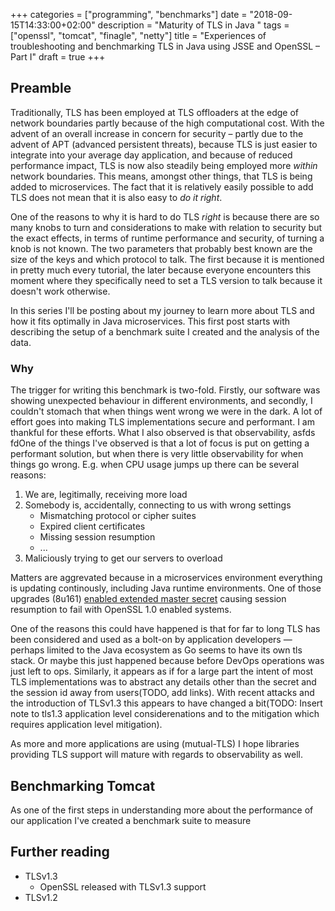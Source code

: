 +++
categories = ["programming", "benchmarks"]
date = "2018-09-15T14:33:00+02:00"
description = "Maturity of TLS in Java "
tags = ["openssl", "tomcat", "finagle", "netty"]
title = "Experiences of troubleshooting and benchmarking TLS in Java using JSSE and OpenSSL – Part I"
draft = true
+++

## Preamble

Traditionally, TLS has been employed at TLS offloaders at the edge of network boundaries partly because of the high computational cost.
With the advent of an overall increase in concern for security – partly due to the advent of APT (advanced persistent threats), because TLS is just easier to integrate into your average day application, and because of reduced performance impact, TLS is now also steadily being employed more *within* network boundaries.
This means, amongst other things, that TLS is being added to microservices. The fact that it is relatively easily possible to add TLS does not mean that it is also easy to *do it right*.

One of the reasons to why it is hard to do TLS *right* is because there are so many knobs to turn and considerations to make with relation to security but the exact effects, in terms of runtime performance and security, of turning a knob is not known. The two parameters that probably best known are the size of the keys and which protocol to talk. The first because it is mentioned in pretty much every tutorial, the later because everyone encounters this moment where they specifically need to set a TLS version to talk because it doesn't work otherwise.

In this series I'll be posting about my journey to learn more about TLS and how it fits optimally in Java microservices. This first post starts with describing the setup of a benchmark suite I created and the analysis of the data.

### Why

The trigger for writing this benchmark is two-fold. Firstly, our software was showing unexpected behaviour in different environments, and secondly, I couldn't stomach that when things went wrong we were in the dark. A lot of effort goes into making TLS implementations secure and performant. I am thankful for these efforts. What I also observed is that observability,  asfds fdOne of the things I've observed is that a lot of focus is put on getting a performant solution, but when there is very little observability for when things go wrong. E.g. when CPU usage jumps up there can be several reasons:

1. We are, legitimally, receiving more load
1. Somebody is, accidentally, connecting to us with wrong settings
    * Mismatching protocol or cipher suites
    * Expired client certificates
    * Missing session resumption
    * ...
1. Maliciously trying to get our servers to overload

Matters are aggrevated because in a microservices environment everything is updating continously, including Java runtime environments. One of those upgrades (8u161) [enabled extended master secret](https://bugs.openjdk.java.net/browse/JDK-8192045) causing session resumption to fail with OpenSSL 1.0 enabled systems.

One of the reasons this could have happened is that for far to long TLS has been considered and used as a bolt-on by application developers — perhaps limited to the Java ecosystem as Go seems to have its own tls stack. Or maybe this just happened because before DevOps operations was just left to ops. Similarly, it appears as if for a large part the intent of most TLS implementations was to abstract any details other than the secret and the session id away from users(TODO, add links). With recent attacks and the introduction of TLSv1.3 this appears to have changed a bit(TODO: Insert note to tls1.3 application level considerenations and to the mitigation which requires application level mitigation).

As more and more applications are using (mutual-TLS) I hope libraries providing TLS support will mature with regards to observability as well.

## Benchmarking Tomcat

As one of the first steps in understanding more about the performance of our application I've created a benchmark suite to measure


## Further reading

* TLSv1.3
    * OpenSSL released with TLSv1.3 support
* TLSv1.2
